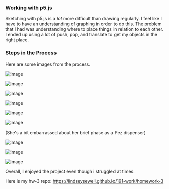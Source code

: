    ### Working with p5.js

  Sketching with p5.js is a *lot* more difficult than drawing regularly. I feel like I have to have an understanding of graphing in order to do this. The problem that I had was understanding where to place things in relation to each other. I ended up using a lot of push, pop, and translate to get my objects in the right place.

  ### Steps in the Process

  Here are some images from the process.

  ![image](img/screen1.jpg)

  ![image](img/screen2.jpg)

  ![image](img/screen3.jpg)

  ![image](img/screen4.jpg)

  ![image](img/screen5.jpg)

  ![image](img/screen6.jpg)

  (She's a bit embarrassed about her brief phase as a Pez dispenser)

  ![image](img/screen7.jpg)

  ![image](img/screen8.jpg)

  ![image](img/screen9.jpg)



  Overall, I enjoyed the project even though i struggled at times.

  Here is my hw-3 repo: https://lindseysewell.github.io/191-work/homework-3
